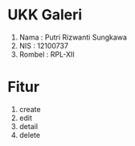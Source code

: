 # UKK Galeri
<ol><li>Nama : Putri Rizwanti Sungkawa</li>
    <li>NIS : 12100737</li>
    <li>Rombel : RPL-XII</li>
</ol>

# Fitur
<ol><li>create</li>
    <li>edit</li>
    <li>detail</li>
    <li>delete</li>
</ol>
